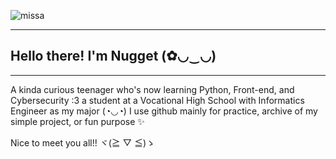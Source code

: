 ![missa](https://github.com/user-attachments/assets/c3de01d6-d865-4fd3-a842-e361d41efcd1)
_________________________________________________________________________
## Hello there! I'm Nugget (✿◡‿◡)
_________________________________________________________________________

A kinda curious teenager who's now learning Python, Front-end, and Cybersecurity :3 a student at a Vocational High School with Informatics Engineer as my major (◔◡◔)
I use github mainly for practice, archive of my simple project, or fun purpose ✨

Nice to meet you all!! ヾ(≧ ▽ ≦)ゝ

<!--
**Sa-Naget/Sa-Naget** is a ✨ _special_ ✨ repository because its `README.md` (this file) appears on your GitHub profile.

Here are some ideas to get you started:

- 🔭 I’m currently working on ...
- 🌱 I’m currently learning ...
- 👯 I’m looking to collaborate on ...
- 🤔 I’m looking for help with ...
- 💬 Ask me about ...
- 📫 How to reach me: ...
- 😄 Pronouns: ...
- ⚡ Fun fact: ...
-->
